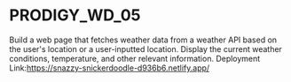 # PRODIGY_WD_05
Build a web page that fetches weather data from a weather API based on the user's location or a user-inputted location. Display the current weather conditions, temperature, and other relevant information.
Deployment Link:https://snazzy-snickerdoodle-d936b6.netlify.app/
